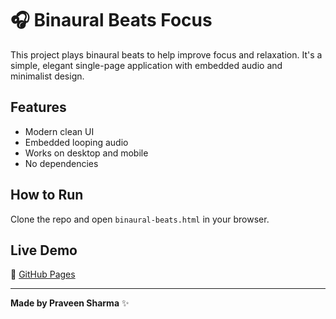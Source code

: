 # 🎧 Binaural Beats Focus

This project plays binaural beats to help improve focus and relaxation. It's a simple, elegant single-page application with embedded audio and minimalist design.

## Features

- Modern clean UI
- Embedded looping audio
- Works on desktop and mobile
- No dependencies

## How to Run

Clone the repo and open `binaural-beats.html` in your browser.

## Live Demo

🔗 [GitHub Pages](https://praveensharma20.github.io/binaural-beats-focus/)

---

**Made by Praveen Sharma** ✨  
